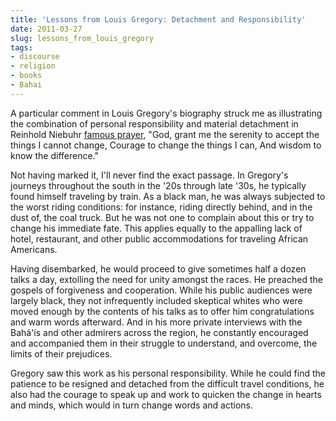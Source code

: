 ```yaml
---
title: 'Lessons from Louis Gregory: Detachment and Responsibility'
date: 2011-03-27
slug: lessons_from_louis_gregory
tags:
- discourse
- religion
- books
- Bahai
---
```


A particular comment in Louis Gregory's biography struck me as illustrating the
combination of personal responsibility and material detachment in Reinhold
Niebuhr <a href="http://en.wikipedia.org/wiki/Serenity_Prayer">famous
prayer</a>, "God, grant me the serenity to accept the things I cannot change,
Courage to change the things I can, And wisdom to know the difference."

<!-- truncate -->

Not having marked it, I'll never find the exact passage. In Gregory's journeys
throughout the south in the '20s through late '30s, he typically found himself
traveling by train. As a black man, he was always subjected to the worst riding
conditions: for instance, riding directly behind, and in the dust of, the coal
truck. But he was not one to complain about this or try to change his immediate
fate. This applies equally to the appalling lack of hotel, restaurant, and other
public accommodations for traveling African Americans.

Having disembarked, he would proceed to give sometimes half a dozen talks a day,
extolling the need for unity amongst the races. He preached the gospels of
forgiveness and cooperation. While his public audiences were largely black, they
not infrequently included skeptical whites who were moved enough by the contents
of his talks as to offer him congratulations and warm words afterward. And in
his more private interviews with the Bah&aacute;'&iacute;s and other admirers
across the region, he constantly encouraged and accompanied them in their
struggle to understand, and overcome, the limits of their prejudices.

Gregory saw this work as his personal responsibility. While he could find the
patience to be resigned and detached from the difficult travel conditions, he
also had the courage to speak up and work to quicken the change in hearts and
minds, which would in turn change words and actions.
